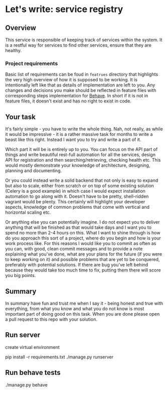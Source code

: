 # Let's write: service registry

## Overview
This service is responsible of keeping track of services within the system.
It is a restful way for services to find other services, ensure that they are
healthy.

### Project requirements
Basic list of requirements can be foud in `featrues` directory that highlights
the very high overview of how it is supposed to be working. It is intentionally
left like that as details of implementation are left to you. Any changes
and decisions you make should be reflected in feature files with corresponding
steps implementation for [Behave](http://pythonhosted.org/behave/). In short if
it is not in feature files, it doesn't exist and has no right to exist in code.

## Your task
It's fairly simple - you have to write the whole thing. Nah, not really, as 
while it would be impressive - it is a rather massive task for months to write
a beast like this right. Instead I want you to try and write a part of it.

Which part it will be is entirely up to you. You can focus on the API part of
things and write beautiful rest-full automation for all the services, design
API for registration and then searching/retrieving, checking health etc. This
would mostly demonstrate your knowledge of architecture, designing, planning
and documenting.

Or you could instead write a solid backend that not only is easy to expand but
also to scale, either from scratch or on top of some existing solution (Celery
is a good example) in which case I would expect installation automation to go
along with it. Doesn't have to be pretty, shell-ridden vagrant would be plenty.
This certainly will highlight your developer aspects, knowledge of common 
problems that come with vertical and horizontal scaling etc.

Or anything else you can potentially imagine. I do not expect you to deliver
anything that will be finished as that would take days and I want you to spend
no more than 2-4 hours on this. What I want to shine through is how do you
approach this sort of a project, where do you begin and how is your work process
like. For this reasons I would like you to commit as often as you can, with 
good, clean commit messages and to provide a note explaining what you've done,
what are your plans for the future (if you were to keep working on it) and
possible problems that are yet to be conquered, preferably with potential 
solutions. If there are bug you've left behind because they would take too much 
time to fix, putting them there will score you big points. 

## Summary

In summary have fun and trust me when I say it - being honest and true with
everything, from what you know and what you do not know is most important part
of doing good on this task. When you are done please open a pull request to
this repo with your solution.

## Run server

create virtual environment

pip install -r requirements.txt
./manage.py runserver

## Run behave tests 

./manage.py behave